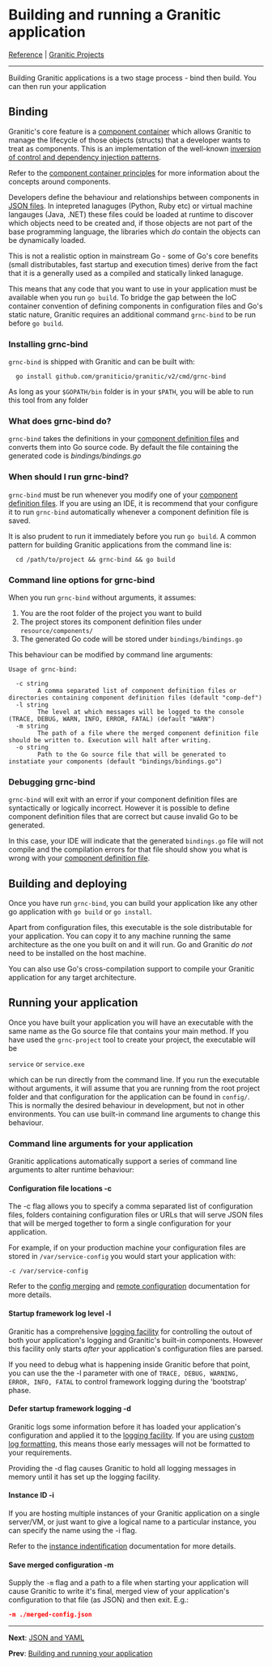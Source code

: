 # Building and running a Granitic application
[Reference](README.md) | [Granitic Projects](gpr-index.md)

---

Building Granitic applications is a two stage process - bind then build. You can then run your application

## Binding

Granitic's core feature is a [component container](ioc-index.md) which allows Granitic to manage the lifecycle of 
those objects (structs) that a developer wants to treat as components. This is an implementation of the well-known 
[inversion of control and dependency injection patterns](https://martinfowler.com/articles/injection.html).

Refer to the [component container principles](ioc-principles) for more information about the concepts around components.

Developers define the behaviour and relationships between components in [JSON files](ioc-definition-files.md). 
In intepreted lanaguges (Python, Ruby etc) or virtual machine langauges (Java, .NET) these files could be loaded at 
runtime to discover which objects need to be created and, if those objects are not part of the base programming language, 
the libraries which _do_ contain the objects can be dynamically loaded.

This is not a realistic option in mainstream Go - some of Go's core benefits (small distributables, fast startup and 
execution times) derive from the fact that it is a generally used as a compiled and statically linked lanaguge.

This means that any code that you want to use in your application must be available when you run `go build`. To bridge 
the gap between the IoC container convention of defining components in configuration files and Go's static nature, Granitic 
requires an additional command `grnc-bind` to be run before `go build`. 

### Installing grnc-bind

`grnc-bind` is shipped with Granitic and can be built with:

```
  go install github.com/graniticio/granitic/v2/cmd/grnc-bind
```

As long as your `$GOPATH/bin` folder is in your `$PATH`, you will be able to run this tool from any folder

### What does grnc-bind do?

`grnc-bind` takes the definitions in your [component definition files](ioc-definition-files.md) and converts 
them into Go source code. By default the file containing the generated code is _bindings/bindings.go_

### When should I run grnc-bind?

`grnc-bind` must be run whenever you modify one of your [component definition files](ioc-definition-files.md). If you are using an IDE, it is recommend that your configure it to run `grnc-bind` automatically whenever a component definition file is saved.

It is also prudent to run it immediately before you run `go build`. A common pattern for building Granitic applications from the command line is:

```
  cd /path/to/project && grnc-bind && go build
```

### Command line options for grnc-bind

When you run `grnc-bind` without arguments, it assumes:

  1. You are the root folder of the project you want to build
  2. The project stores its component definition files under `resource/components/`
  3. The generated Go code will be stored under `bindings/bindings.go`

This behaviour can be modified by command line arguments:

```
Usage of grnc-bind:

  -c string
    	A comma separated list of component definition files or directories containing component definition files (default "comp-def")
  -l string
    	The level at which messages will be logged to the console (TRACE, DEBUG, WARN, INFO, ERROR, FATAL) (default "WARN")
  -m string
    	The path of a file where the merged component definition file should be written to. Execution will halt after writing.
  -o string
    	Path to the Go source file that will be generated to instatiate your components (default "bindings/bindings.go")
```

### Debugging grnc-bind

`grnc-bind` will exit with an error if your component definition files are syntactically or logically incorrect. However 
it is possible to define component definition files that are correct but cause invalid Go to be generated.

In this case, your IDE will indicate that the generated `bindings.go` file will not compile and the compilation 
errors for that file should show you what is wrong with your [component definition file](ioc-definition-files.md).

## Building and deploying

Once you have run `grnc-bind`, you can build your application like any other go application with `go build` or `go install`.

Apart from configuration files, this executable is the sole distributable
for your application. You can copy it to any machine running the same architecture as the one you built on and it will run. 
Go and Granitic _do not_ need to be installed on the host machine.

You can also use Go's cross-compilation support to compile your Granitic application for any target architecture.

## Running your application

Once you have built your application you will have an executable with the same name as the Go source file that contains 
your main method. If you have used the `grnc-project` tool to create your project, the executable will be 

`service` or `service.exe`

which can be run directly from the command line. If you run the executable without arguments, it will assume that 
you are running from the root project folder and that configuration for the application can be found in `config/`. 
This is normally the desired behaviour in development, but not in other environments. 
You can use built-in command line arguments to change this behaviour.

### Command line arguments for your application

Granitic applications automatically support a series of command line arguments to alter runtime behaviour:

#### Configuration file locations -c

The -c flag allows you to specify a comma separated list of configuration files, folders containing configuration files 
or URLs that will serve JSON files that will be merged together to form a single configuration for your application.

For example, if on your production machine your configuration files are stored in `/var/service-config` you would start 
your application with:

```
-c /var/service-config
```

Refer to the [config merging](cfg-merging.md) and [remote configuration](adm-remote.md) documentation for more details.


#### Startup framework log level -l

Granitic has a comprehensive [logging facility](log-index.md) for controlling the outout of both your application's 
logging and Granitic's built-in components. However this facility only starts _after_ your application's configuration 
files are parsed. 

If you need to debug what is happening inside Granitic before that point, you can use the the -l parameter with one 
of `TRACE, DEBUG, WARNING, ERROR, INFO, FATAL` to control framework logging during the 'bootstrap' phase.

#### Defer startup framework logging -d

Granitic logs some information before it has loaded your application's configuration and applied it to the [logging facility](log-index.md).
If you are using [custom log formatting](log-format.md), this means those early messages will not be formatted to your 
requirements. 

Providing the -d flag causes Granitic to hold all logging messages in memory until it has set up the logging facility.
 

#### Instance ID -i 

If you are hosting multiple instances of your Granitic application on a single server/VM, or just want to give a 
logical name to a particular instance, you can specify the name using the -i flag.

Refer to the [instance indentification](adm-instance.md) documentation for more details.


#### Save merged configuration -m

Supply the `-m` flag and a path to a file when starting your application will cause Granitic to write it's final, merged
view of your application's configuration to that file (as JSON) and then exit. E.g.:

```json
-m ./merged-config.json
```

---
**Next**: [JSON and YAML](gpr-json.md) 

**Prev**: [Building and running your application](gpr-build.md)
